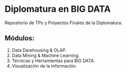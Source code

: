 # Diplomatura en BIG DATA
Repositorio de TPs y Proyectos Finales de la Diplomatura.

## Módulos:

1.	Data Darehousing & OLAP.
2.	Data Mining & Machine Learning.
3.	Técnicas y Herramientas para BIG DATA.
4.	Visualización de la Información.

